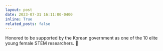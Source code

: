 ```yaml
---
layout: post
date: 2023-07-31 16:11:00-0400
inline: True
related_posts: false
---
```


Honored to be supported by the Korean government as one of the 10 elite young female STEM researchers. 🎉
